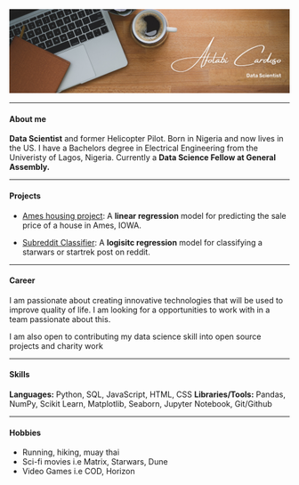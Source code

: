 
<img src = "images/Brown Wood Minimalist Profile LinkedIn Banner.png">
   
---
#### About me

**Data Scientist** and former Helicopter Pilot. Born in Nigeria and now lives in the US. I have a Bachelors degree in Electrical Engineering from the Univeristy of Lagos, Nigeria. 
Currently a **Data Science Fellow at General Assembly.** 

---
#### Projects

- [Ames housing project](https://github.com/CaptCardoso/Ames-Housing-Project): A **linear regression** model for predicting the sale price of a house in Ames, IOWA.

- [Subreddit Classifier](https://github.com/CaptCardoso/Subreddit-Classifier): A **logisitc regression** model for classifying a starwars or startrek post on reddit.

---
#### Career
I am passionate about creating innovative technologies that will be used to improve quality of life. I am looking for a opportunities to work with in a team passionate about this.

I am also open to contributing my data science skill into open source projects and charity work

---
#### Skills
**Languages:** Python, SQL, JavaScript, HTML, CSS
**Libraries/Tools:** Pandas, NumPy, Scikit Learn, Matplotlib, Seaborn, Jupyter Notebook, Git/Github

---
#### Hobbies

- Running, hiking, muay thai
- Sci-fi movies i.e Matrix, Starwars, Dune
- Video Games i.e COD, Horizon  




